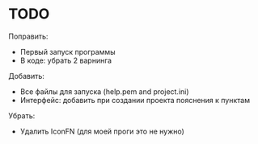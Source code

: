 TODO
====
Поправить:
* Первый запуск программы
* В коде: убрать 2 варнинга

Добавить:
* Все файлы для запуска (help.pem and project.ini)
* Интерфейс: добавить при создании проекта пояснения к пунктам

Убрать:
* Удалить IconFN (для моей проги это не нужно)
